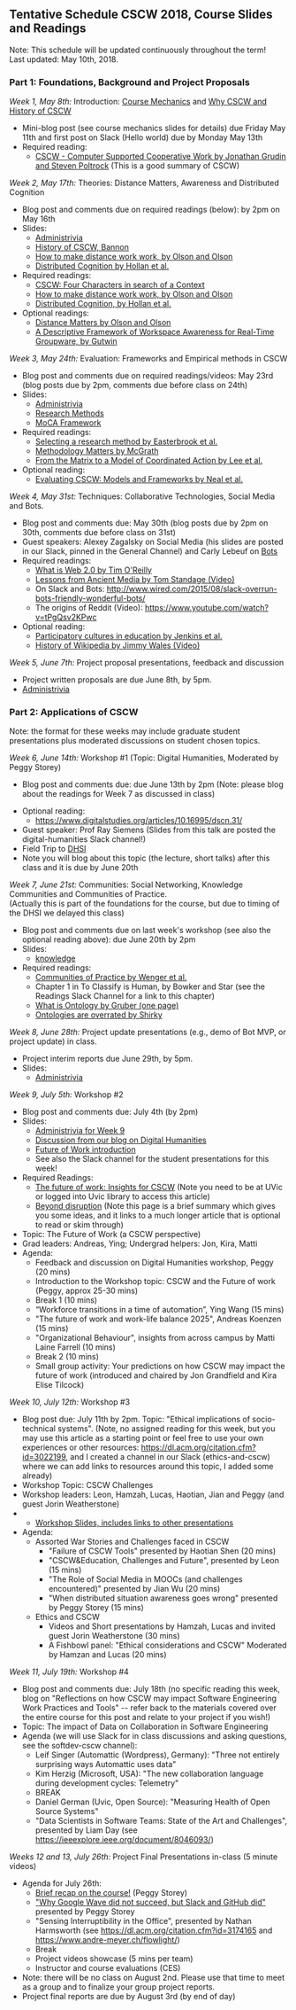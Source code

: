 ## Tentative Schedule CSCW 2018, Course Slides and Readings

Note:  This schedule will be updated continuously throughout the term!  
Last updated: May 10th, 2018.

### Part 1: Foundations, Background and Project Proposals

*Week 1, May 8th:* Introduction:
[Course Mechanics](slides/week1/course_mechanics.pdf) and [Why CSCW and History of CSCW](slides/week1/course_intro.pdf)
  * Mini-blog post (see course mechanics slides for details) due Friday May 11th and first post on Slack (Hello world) due by Monday May 13th
  * Required reading: 
      * [CSCW - Computer Supported Cooperative Work by Jonathan Grudin and Steven Poltrock](https://www.interaction-design.org/encyclopedia/cscw_computer_supported_cooperative_work.html) (This is a good summary of CSCW)

*Week 2, May 17th:* Theories: Distance Matters, Awareness and Distributed Cognition
  * Blog post and comments due on required readings (below): by 2pm on May 16th
  * Slides: 
     * [Administrivia](slides/week2/administrivia-week2.pdf)
     * [History of CSCW, Bannon](slides/week2/cscw-history-bannon.pdf)
     * [How to make distance work work, by Olson and Olson](slides/week2/distance-matters.pdf)
     * [Distributed Cognition by Hollan et al.](slides/week2/distributed-cognition.pdf)
  * Required readings: 
     * [CSCW: Four Characters in search of a Context](http://www-ihm.lri.fr/~mbl/ENS/CSCW/2012/papers/Bannon-ECSCW-89.pdf)
     * [How to make distance work work, by Olson and Olson](http://interactions.acm.org/archive/view/march-april-2014/how-to-make-distance-work-work)
     * [Distributed Cognition, by Hollan et al.](http://dl.acm.org/citation.cfm?id=353487) 
  * Optional readings: 
     * [Distance Matters by Olson and Olson](http://www.ics.uci.edu/~corps/phaseii/OlsonOlson-DistanceMatters-HCIJ.pdf)
     * [A Descriptive Framework of Workspace Awareness for Real-Time Groupware, by Gutwin](http://www.hci.usask.ca/publications/2002/awareness-jcscw.pdf)
  
*Week 3, May 24th:* Evaluation: Frameworks and Empirical methods in CSCW  
  * Blog post and comments due on required readings/videos: May 23rd (blog posts due by 2pm, comments due before class on 24th)
  * Slides: 
     * [Administrivia](slides/week3/administrivia-week3.pdf)
     * [Research Methods](slides/week3/evaluation.pdf)
     * [MoCA Framework](slides/week3/MoCA.pdf)
  * Required readings:
     * [Selecting a research method by Easterbrook et al.](http://www.cs.utoronto.ca/~sme/papers/2007/SelectingEmpiricalMethods.pdf) 
     * [Methodology Matters by McGrath](http://www.ufpa.br/cdesouza/teaching/es/2000-mcgrath.pdf)
     * [From the Matrix to a Model of Coordinated Action by Lee et al.](https://depts.washington.edu/csclab/wordpress/wp-content/uploads/CSCW2015_MoCA_preprint.pdf) 
  * Optional reading: 
     * [Evaluating CSCW: Models and Frameworks by Neal et al.](http://citeseerx.ist.psu.edu/viewdoc/download?doi=10.1.1.91.1754&rep=rep1&type=pdf) 

*Week 4, May 31st:* Techniques: Collaborative Technologies,  Social Media and Bots.  
  * Blog post and comments due: May 30th (blog posts due by 2pm on 30th, comments due before class on 31st)
  * Guest speakers: Alexey Zagalsky on Social Media (his slides are posted in our Slack, pinned in the General Channel) and Carly Lebeuf on [Bots](https://docs.google.com/presentation/d/1TPmDQAg8BMo0dH_HAaGLdTTNzi5b6ziYhLOacqZo1uQ/edit#slide=id.g3b7f9405b9_1_350)
  * Required readings:  
     * [What is Web 2.0 by Tim O'Reilly](http://www.oreilly.com/pub/a/web2/archive/what-is-web-20.html)
     * [Lessons from Ancient Media by Tom Standage (Video)](https://www.youtube.com/watch?v=ixsridS3qVs)
     * On Slack and Bots: http://www.wired.com/2015/08/slack-overrun-bots-friendly-wonderful-bots/ 
     * The origins of Reddit (Video): https://www.youtube.com/watch?v=tPgQsv2KPwc
  * Optional reading: 
     * [Participatory cultures in education by Jenkins et al.](https://www.macfound.org/media/article_pdfs/JENKINS_WHITE_PAPER.PDF)
     * [History of Wikipedia by Jimmy Wales (Video)](https://www.youtube.com/watch?v=WQR0gx0QBZ4)
<!---      * [The new open source economics by Yochai Benkler (Video)](http://www.ted.com/talks/yochai_benkler_on_the_new_open_source_economics?language=en) -->

*Week 5, June 7th:* Project proposal presentations, feedback and discussion
  * Project written proposals are due June 8th, by 5pm. 
  * [Administrivia](slides/week5-administrivia.pdf)
  
### Part 2: Applications of CSCW 
Note: the format for these weeks may include graduate student presentations plus moderated discussions on student chosen topics.

*Week 6, June 14th:* Workshop #1 (Topic: Digital Humanities, Moderated by Peggy Storey)
  * Blog post and comments due: due June 13th by 2pm (Note:  please blog about the readings for Week 7 as discussed in class)
<!---  * [Agenda](software-workshop.md)-->
  * Optional reading: 
    * https://www.digitalstudies.org/articles/10.16995/dscn.31/ 
  * Guest speaker: Prof Ray Siemens (Slides from this talk are posted the digital-humanities Slack channel!)
  * Field Trip to [DHSI](http://www.dhsi.org/)
  * Note you will blog about this topic (the lecture, short talks) after this class and it is due by June 20th

*Week 7, June 21st:* Communities: Social Networking, Knowledge Communities and Communities of Practice.  
(Actually this is part of the foundations for the course, but due to timing of the DHSI we delayed this class)
  * Blog post and comments due on last week's workshop (see also the optional reading above): due June 20th by 2pm
   * Slides: 
     * [knowledge](knowledge.pdf)
  * Required readings: 
     * [Communities of Practice by Wenger et al.](http://wenger-trayner.com/introduction-to-communities-of-practice/)
     * Chapter 1 in To Classify is Human,  by Bowker and Star (see the Readings Slack Channel for a link to this chapter)
     * [What is Ontology by Gruber (one page)](http://tomgruber.org/writing/ontology-definition-2007.htm)
     * [Ontologies are overrated by Shirky](http://www.shirky.com/writings/ontology_overrated.html) 

*Week 8, June 28th:* Project update presentations (e.g., demo of Bot MVP, or project update) in class.  
  * Project interim reports due June 29th, by 5pm. 
   * Slides: 
     * [Administrivia](slides/week8-administrivia.pdf)

*Week 9, July 5th:* Workshop #2 
  * Blog post and comments due: July 4th (by 2pm)
  * Slides: 
     * [Administrivia for Week 9](slides/week9-administrivia.pdf)
     * [Discussion from our blog on Digital Humanities](slides/week8-dhworkshop.pdf)
     * [Future of Work introduction](slides/week9-future-of-work.pdf)
     * See also the Slack channel for the student presentations for this week! 
  * Required Readings:
     * [The future of work: Insights for CSCW](https://ieeexplore.ieee.org/document/8066668/) (Note you need to be at UVic or logged into Uvic library to access this article)
     * [Beyond disruption](https://datasociety.net/output/beyond-disruption/) (Note this page is a brief summary which gives you some ideas, and it links to a much longer article that is optional to read or skim through)
  * Topic: The Future of Work (a CSCW perspective)  
  * Grad leaders: Andreas, Ying; Undergrad helpers: Jon, Kira, Matti
  * Agenda: 
     * Feedback and discussion on Digital Humanities workshop, Peggy (20 mins)
     * Introduction to the Workshop topic: CSCW and the Future of work (Peggy, approx 25-30 mins)
     * Break 1 (10 mins)
     * “Workforce transitions in a time of automation”, Ying Wang (15 mins)
     * "The future of work and work-life balance 2025", Andreas Koenzen (15 mins)
     * "Organizational Behaviour", insights from across campus by Matti Laine Farrell (10 mins)
     * Break 2 (10 mins)
     * Small group activity: Your predictions on how CSCW may impact the future of work 
(introduced and chaired by Jon Grandfield and Kira Elise Tilcock)
 
*Week 10, July 12th:* Workshop #3  
  * Blog post due: July 11th by 2pm.  Topic: "Ethical implications of socio-technical systems".  (Note, no assigned reading for this week, but you may use this article as a starting point or feel free to use your own experiences or other resources: https://dl.acm.org/citation.cfm?id=3022199, and I created a channel in our Slack (ethics-and-cscw) where we can add links to resources around this topic, I added some already) 
  * Workshop Topic: CSCW Challenges
  * Workshop leaders: Leon, Hamzah, Lucas, Haotian, Jian and Peggy (and guest Jorin Weatherstone)
  * * [Workshop Slides, includes links to other presentations](slides/week10-war-stories.pdf)
  * Agenda:
     * Assorted War Stories and Challenges faced in CSCW
        * "Failure of CSCW Tools" presented by Haotian Shen (20 mins)
        * "CSCW&Education, Challenges and Future", presented by Leon (15 mins)
        * "The Role of Social Media in MOOCs (and challenges encountered)" presented by Jian Wu (20 mins)
        * "When distributed situation awareness goes wrong" presented by Peggy Storey (15 mins) 
     * Ethics and CSCW
        * Videos and Short presentations by Hamzah, Lucas and invited guest Jorin Weatherstone (30 mins)
        * A Fishbowl panel: "Ethical considerations and CSCW"  Moderated by Hamzan and Lucas (20 mins)

*Week 11, July 19th:* Workshop #4  
  * Blog post and comments due: July 18th (no specific reading this week, blog on "Reflections on how CSCW may impact Software Engineering Work Practices and Tools" -- refer back to the materials covered over the entire course for this post and relate to your project if you wish!)
  * Topic: The impact of Data on Collaboration in Software Engineering
  * Agenda (we will use Slack for in class discussions and asking questions, see the softdev-cscw channel):
    * Leif Singer (Automattic (Wordpress),  Germany): "Three not entirely surprising ways Automattic uses data"
    * Kim Herzig (Microsoft, USA): "The new collaboration language during development cycles: Telemetry"
    * BREAK
    * Daniel German (Uvic, Open Source): "Measuring Health of Open Source Systems"
    *  "Data Scientists in Software Teams: State of the Art and Challenges", presented by Liam Day (see https://ieeexplore.ieee.org/document/8046093/) 

*Weeks 12 and 13, July 26th:* Project Final Presentations in-class (5 minute videos)
  * Agenda for July 26th:
     * [Brief recap on the course!](week12-course-recap.pdf) (Peggy Storey)
     * ["Why Google Wave did not succeed, but Slack and GitHub did"](week10-wave-slack-github.pdf) presented by Peggy Storey
     * "Sensing Interruptibility in the Office", presented by Nathan Harmsworth (see https://dl.acm.org/citation.cfm?id=3174165 and https://www.andre-meyer.ch/flowlight/) 
     * Break 
     * Project videos showcase (5 mins per team)
     * Instructor and course evaluations (CES)
  * Note:  there will be no class on August 2nd.  Please use that time to meet as a group and to finalize your group project reports. 
  * Project final reports are due by August 3rd (by end of day)


